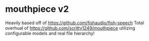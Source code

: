 # mouthpiece v2
Heavily based off of https://github.com/fishaudio/fish-speech
Total overhual of https://github.com/scritty1249/mouthpiece utilizing configurable models and real file hierarchy!